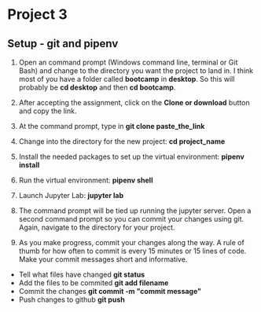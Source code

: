 # Project 3
## Setup - git and pipenv
1.  Open an command prompt (Windows command line, terminal or Git Bash) and change to the directory you want the project to land in.  I think most of you have a folder called **bootcamp** in **desktop**.  So this will probably be **cd desktop** and then **cd bootcamp**.  

2.  After accepting the assignment, click on the **Clone or download** button and copy the link.  

3. At the command prompt, type in **git clone paste_the_link**

4. Change into the directory for the new project: **cd project_name**

5. Install the needed packages to set up the virtual environment: **pipenv install**

6. Run the virtual environment: **pipenv shell**

7. Launch Jupyter Lab:  **jupyter lab**

8. The command prompt will be tied up running the jupyter server.  Open a second command prompt so you can commit your changes using git. Again, navigate to the directory for your project.  

9. As you make progress, commit your changes along the way.  A rule of thumb for how often to commit is every 15 minutes or 15 lines of code.  Make your commit messages short and informative.  

* Tell what files have changed **git status**
* Add the files to be commited **git add filename**
* Commit the changes **git commit -m "commit message"**
* Push changes to github **git push**
